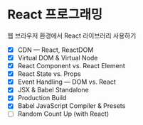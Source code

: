 # React 프로그래밍

웹 브라우저 환경에서 React 라이브러리 사용하기

- [x] CDN — React, ReactDOM
- [x] Virtual DOM & Virtual Node
- [x] React Component vs. React Element
- [x] React State vs. Props
- [x] Event Handling — DOM vs. React
- [x] JSX & Babel Standalone
- [x] Production Build
- [x] Babel JavaScript Compiler & Presets
- [ ] Random Count Up (with React)
